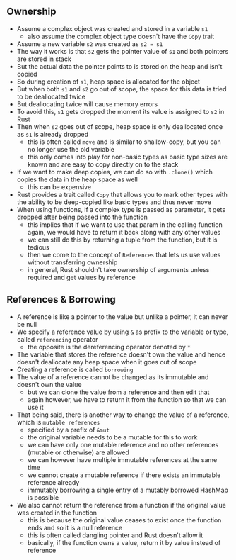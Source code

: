 ## Ownership

- Assume a complex object was created and stored in a variable `s1`
    - also assume the complex object type doesn't have the `Copy` trait
- Assume a new variable `s2` was created as `s2 = s1`
- The way it works is that `s2` gets the pointer value of `s1` and both pointers are stored in stack
- But the actual data the pointer points to is stored on the heap and isn't copied
- So during creation of `s1`, heap space is allocated for the object
- But when both `s1` and `s2` go out of scope, the space for this data is tried to be deallocated twice
- But deallocating twice will cause memory errors
- To avoid this, `s1` gets dropped the moment its value is assigned to `s2` in Rust
- Then when `s2` goes out of scope, heap space is only deallocated once as `s1` is already dropped
    - this is often called `move` and is similar to shallow-copy, but you can no longer use the old variable
    - this only comes into play for non-basic types as basic type sizes are known and are easy to copy directly on to the stack
- If we want to make deep copies, we can do so with `.clone()` which copies the data in the heap space as well
    - this can be expensive
- Rust provides a trait called `Copy` that allows you to mark other types with the ability to be deep-copied like basic types and thus never move
- When using functions, if a complex type is passed as parameter, it gets dropped after being passed into the function
    - this implies that if we want to use that param in the calling function again, we would have to return it back along with any other values
    - we can still do this by returning a tuple from the function, but it is tedious
    - then we come to the concept of `References` that lets us use values without transferring ownership
    - in general, Rust shouldn't take ownership of arguments unless required and get values by reference

## References & Borrowing

- A reference is like a pointer to the value but unlike a pointer, it can never be null
- We specify a reference value by using `&` as prefix to the variable or type, called `referencing` operator
    - the opposite is the dereferencing operator denoted by `*`
- The variable that stores the reference doesn't own the value and hence doesn't deallocate any heap space when it goes out of scope
- Creating a reference is called `borrowing`
- The value of a reference cannot be changed as its immutable and doesn't own the value
    - but we can clone the value from a reference and then edit that
    - again however, we have to return it from the function so that we can use it
- That being said, there is another way to change the value of a reference, which is `mutable references`
    - specified by a prefix of `&mut `
    - the original variable needs to be a mutable for this to work
    - we can have only one mutable reference and no other references (mutable or otherwise) are allowed
    - we can however have multiple immutable references at the same time
    - we cannot create a mutable reference if there exists an immutable reference already
    - immutably borrowing a single entry of a mutably borrowed HashMap is possible
- We also cannot return the reference from a function if the original value was created in the function
    - this is because the original value ceases to exist once the function ends and so it is a null reference
    - this is often called dangling pointer and Rust doesn't allow it
    - basically, if the function owns a value, return it by value instead of reference
